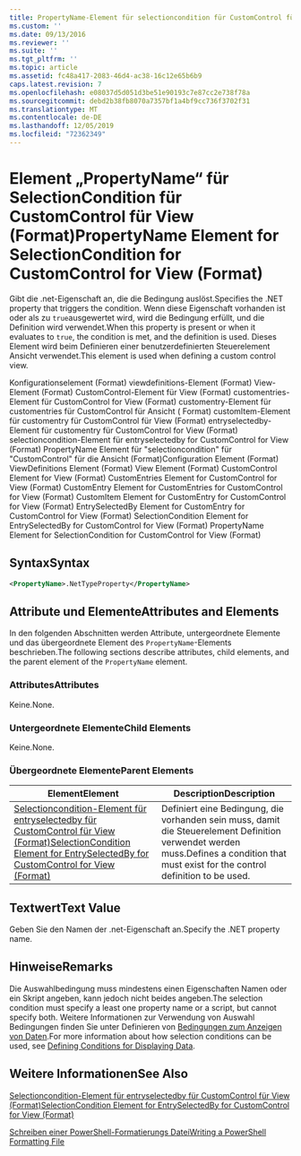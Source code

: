 ```yaml
---
title: PropertyName-Element für selectioncondition für CustomControl für View (Format) | Microsoft-Dokumentation
ms.custom: ''
ms.date: 09/13/2016
ms.reviewer: ''
ms.suite: ''
ms.tgt_pltfrm: ''
ms.topic: article
ms.assetid: fc48a417-2083-46d4-ac38-16c12e65b6b9
caps.latest.revision: 7
ms.openlocfilehash: e08037d5d051d3be51e90193c7e87cc2e738f78a
ms.sourcegitcommit: debd2b38fb8070a7357bf1a4bf9cc736f3702f31
ms.translationtype: MT
ms.contentlocale: de-DE
ms.lasthandoff: 12/05/2019
ms.locfileid: "72362349"
---
```

# <a name="propertyname-element-for-selectioncondition-for-customcontrol-for-view-format"></a><span data-ttu-id="5d7f4-102">Element „PropertyName“ für SelectionCondition für CustomControl für View (Format)</span><span class="sxs-lookup"><span data-stu-id="5d7f4-102">PropertyName Element for SelectionCondition for CustomControl for View (Format)</span></span>

<span data-ttu-id="5d7f4-103">Gibt die .net-Eigenschaft an, die die Bedingung auslöst.</span><span class="sxs-lookup"><span data-stu-id="5d7f4-103">Specifies the .NET property that triggers the condition.</span></span> <span data-ttu-id="5d7f4-104">Wenn diese Eigenschaft vorhanden ist oder als zu `true`ausgewertet wird, wird die Bedingung erfüllt, und die Definition wird verwendet.</span><span class="sxs-lookup"><span data-stu-id="5d7f4-104">When this property is present or when it evaluates to `true`, the condition is met, and the definition is used.</span></span> <span data-ttu-id="5d7f4-105">Dieses Element wird beim Definieren einer benutzerdefinierten Steuerelement Ansicht verwendet.</span><span class="sxs-lookup"><span data-stu-id="5d7f4-105">This element is used when defining a custom control view.</span></span>

<span data-ttu-id="5d7f4-106">Konfigurationselement (Format) viewdefinitions-Element (Format) View-Element (Format) CustomControl-Element für View (Format) customentries-Element für CustomControl for View (Format) customentry-Element für customentries für CustomControl für Ansicht ( Format) customItem-Element für customentry für CustomControl für View (Format) entryselectedby-Element für customentry für CustomControl for View (Format) selectioncondition-Element für entryselectedby for CustomControl for View (Format) PropertyName Element für "selectioncondition" für "CustomControl" für die Ansicht (Format)</span><span class="sxs-lookup"><span data-stu-id="5d7f4-106">Configuration Element (Format) ViewDefinitions Element (Format) View Element (Format) CustomControl Element for View (Format) CustomEntries Element for CustomControl for View (Format) CustomEntry Element for CustomEntries for CustomControl for View (Format) CustomItem Element for CustomEntry for CustomControl for View (Format) EntrySelectedBy Element for CustomEntry for CustomControl for View (Format) SelectionCondition Element for EntrySelectedBy for CustomControl for View (Format) PropertyName Element for SelectionCondition for CustomControl for View (Format)</span></span>

## <a name="syntax"></a><span data-ttu-id="5d7f4-107">Syntax</span><span class="sxs-lookup"><span data-stu-id="5d7f4-107">Syntax</span></span>

```xml
<PropertyName>.NetTypeProperty</PropertyName>
```

## <a name="attributes-and-elements"></a><span data-ttu-id="5d7f4-108">Attribute und Elemente</span><span class="sxs-lookup"><span data-stu-id="5d7f4-108">Attributes and Elements</span></span>

<span data-ttu-id="5d7f4-109">In den folgenden Abschnitten werden Attribute, untergeordnete Elemente und das übergeordnete Element des `PropertyName`-Elements beschrieben.</span><span class="sxs-lookup"><span data-stu-id="5d7f4-109">The following sections describe attributes, child elements, and the parent element of the `PropertyName` element.</span></span>

### <a name="attributes"></a><span data-ttu-id="5d7f4-110">Attributes</span><span class="sxs-lookup"><span data-stu-id="5d7f4-110">Attributes</span></span>

<span data-ttu-id="5d7f4-111">Keine.</span><span class="sxs-lookup"><span data-stu-id="5d7f4-111">None.</span></span>

### <a name="child-elements"></a><span data-ttu-id="5d7f4-112">Untergeordnete Elemente</span><span class="sxs-lookup"><span data-stu-id="5d7f4-112">Child Elements</span></span>

<span data-ttu-id="5d7f4-113">Keine.</span><span class="sxs-lookup"><span data-stu-id="5d7f4-113">None.</span></span>

### <a name="parent-elements"></a><span data-ttu-id="5d7f4-114">Übergeordnete Elemente</span><span class="sxs-lookup"><span data-stu-id="5d7f4-114">Parent Elements</span></span>

|<span data-ttu-id="5d7f4-115">Element</span><span class="sxs-lookup"><span data-stu-id="5d7f4-115">Element</span></span>|<span data-ttu-id="5d7f4-116">Description</span><span class="sxs-lookup"><span data-stu-id="5d7f4-116">Description</span></span>|
|-------------|-----------------|
|[<span data-ttu-id="5d7f4-117">Selectioncondition-Element für entryselectedby für CustomControl für View (Format)</span><span class="sxs-lookup"><span data-stu-id="5d7f4-117">SelectionCondition Element for EntrySelectedBy for CustomControl for View (Format)</span></span>](./selectioncondition-element-for-entryselectedby-for-customcontrol-format.md)|<span data-ttu-id="5d7f4-118">Definiert eine Bedingung, die vorhanden sein muss, damit die Steuerelement Definition verwendet werden muss.</span><span class="sxs-lookup"><span data-stu-id="5d7f4-118">Defines a condition that must exist for the control definition to be used.</span></span>|

## <a name="text-value"></a><span data-ttu-id="5d7f4-119">Textwert</span><span class="sxs-lookup"><span data-stu-id="5d7f4-119">Text Value</span></span>

<span data-ttu-id="5d7f4-120">Geben Sie den Namen der .net-Eigenschaft an.</span><span class="sxs-lookup"><span data-stu-id="5d7f4-120">Specify the .NET property name.</span></span>

## <a name="remarks"></a><span data-ttu-id="5d7f4-121">Hinweise</span><span class="sxs-lookup"><span data-stu-id="5d7f4-121">Remarks</span></span>

<span data-ttu-id="5d7f4-122">Die Auswahlbedingung muss mindestens einen Eigenschaften Namen oder ein Skript angeben, kann jedoch nicht beides angeben.</span><span class="sxs-lookup"><span data-stu-id="5d7f4-122">The selection condition must specify a least one property name or a script, but cannot specify both.</span></span> <span data-ttu-id="5d7f4-123">Weitere Informationen zur Verwendung von Auswahl Bedingungen finden Sie unter Definieren von [Bedingungen zum Anzeigen von Daten](./defining-conditions-for-displaying-data.md).</span><span class="sxs-lookup"><span data-stu-id="5d7f4-123">For more information about how selection conditions can be used, see [Defining Conditions for Displaying Data](./defining-conditions-for-displaying-data.md).</span></span>

## <a name="see-also"></a><span data-ttu-id="5d7f4-124">Weitere Informationen</span><span class="sxs-lookup"><span data-stu-id="5d7f4-124">See Also</span></span>

[<span data-ttu-id="5d7f4-125">Selectioncondition-Element für entryselectedby für CustomControl für View (Format)</span><span class="sxs-lookup"><span data-stu-id="5d7f4-125">SelectionCondition Element for EntrySelectedBy for CustomControl for View (Format)</span></span>](./selectioncondition-element-for-entryselectedby-for-customcontrol-format.md)

[<span data-ttu-id="5d7f4-126">Schreiben einer PowerShell-Formatierungs Datei</span><span class="sxs-lookup"><span data-stu-id="5d7f4-126">Writing a PowerShell Formatting File</span></span>](./writing-a-powershell-formatting-file.md)
